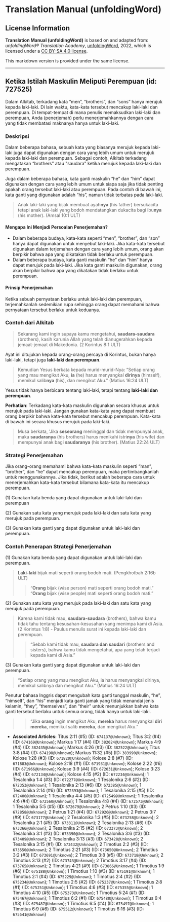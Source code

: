 # Translation Manual (unfoldingWord)

## License Information

**Translation Manual (unfoldingWord)** is based on and adapted from: _unfoldingWord® Translation Academy_, [unfoldingWord](https://unfoldingword.org/utw), 2022, which is licensed under a [CC BY-SA 4.0 license](https://creativecommons.org/licenses/by-sa/4.0/legalcode.en).

This markdown version is provided under the same license.



--------------------------------

## Ketika Istilah Maskulin Meliputi Perempuan (id: 727525)

Dalam Alkitab, terkadang kata “men”, “brothers”, dan “sons” hanya merujuk kepada laki\-laki. Di lain waktu, kata\-kata tersebut mencakup laki\-laki dan perempuan. Di tempat\-tempat di mana penulis memaksudkan laki\-laki dan perempuan, Anda (penerjemah) perlu menerjemahkannya dengan cara yang tidak membatasi maknanya hanya untuk laki\-laki.

### Deskripsi

Dalam beberapa bahasa, sebuah kata yang biasanya merujuk kepada laki\-laki juga dapat digunakan dengan cara yang lebih umum untuk merujuk kepada laki\-laki dan perempuan. Sebagai contoh, Alkitab terkadang mengatakan “brothers” atau "saudara" ketika merujuk kepada laki\-laki dan perempuan.

Juga dalam beberapa bahasa, kata ganti maskulin “he” dan “him” dapat digunakan dengan cara yang lebih umum untuk siapa saja jika tidak penting apakah orang tersebut laki\-laki atau perempuan. Pada contoh di bawah ini, kata ganti yang digunakan adalah “his”, namun tidak terbatas pada laki\-laki.

> Anak laki\-laki yang bijak membuat ayah**nya** (his father) bersukacita tetapi anak laki\-laki yang bodoh mendatangkan dukacita bagi ibu**nya** (his mother). (Amsal 10:1 ULT)

#### Mengapa Ini Menjadi Persoalan Penerjemahan?

* Dalam beberapa budaya, kata\-kata seperti “men”, “brother”, dan “son” hanya dapat digunakan untuk menyebut laki\-laki. Jika kata\-kata tersebut digunakan dalam terjemahan dengan cara yang lebih umum, orang akan berpikir bahwa apa yang dikatakan tidak berlaku untuk perempuan.
* Dalam beberapa budaya, kata ganti maskulin “he” dan “him” hanya dapat merujuk pada laki\-laki. Jika kata ganti maskulin digunakan, orang akan berpikir bahwa apa yang dikatakan tidak berlaku untuk perempuan.

#### Prinsip Penerjemahan

Ketika sebuah pernyataan berlaku untuk laki\-laki dan perempuan, terjemahkanlah sedemikian rupa sehingga orang dapat memahami bahwa pernyataan tersebut berlaku untuk keduanya.

### Contoh dari Alkitab

> Sekarang kami ingin supaya kamu mengetahui, **saudara\-saudara** (brothers), kasih karunia Allah yang telah dianugerahkan kepada jemaat\-jemaat di Makedonia. (2 Korintus 8:1 ULT)

Ayat ini ditujukan kepada orang\-orang percaya di Korintus, bukan hanya laki\-laki, tetapi juga **laki\-laki dan perempuan**.

> Kemudian Yesus berkata kepada murid\-murid\-Nya: “Setiap orang yang mau mengikut Aku, **ia** (he) harus menyangkal **dirinya** (himself), memikul salib**nya** (his), dan mengikut Aku.” (Matius 16:24 ULT)

Yesus tidak hanya berbicara tentang laki\-laki, tetapi tentang **laki\-laki dan perempuan**.

**Perhatian**: Terkadang kata\-kata maskulin digunakan secara khusus untuk merujuk pada laki\-laki. Jangan gunakan kata\-kata yang dapat membuat orang berpikir bahwa kata\-kata tersebut mencakup perempuan. Kata\-kata di bawah ini secara khusus merujuk pada laki\-laki.

> Musa berkata, 'Jika **seseorang** meninggal dan tidak mempunyai anak, maka **saudaranya** (his brothers) harus menikahi istri**nya** (his wife) dan mempunyai anak bagi **saudaranya** (his brother). (Matius 22:24 ULT)

### Strategi Penerjemahan

Jika orang\-orang memahami bahwa kata\-kata maskulin seperti “man”, “brother”, dan “he” dapat mencakup perempuan, maka pertimbangkanlah untuk menggunakannya. Jika tidak, berikut adalah beberapa cara untuk menerjemahkan kata\-kata tersebut bilamana kata\-kata itu mencakup perempuan.

(1\) Gunakan kata benda yang dapat digunakan untuk laki\-laki dan perempuan

(2\) Gunakan satu kata yang merujuk pada laki\-laki dan satu kata yang merujuk pada perempuan.

(3\) Gunakan kata ganti yang dapat digunakan untuk laki\-laki dan perempuan.

### Contoh Penerapan Strategi Penerjemahan

(1\) Gunakan kata benda yang dapat digunakan untuk laki\-laki dan perempuan.

> **Laki\-laki** bijak mati seperti orang bodoh mati. (Pengkhotbah 2:16b ULT)
> 
> 
> > “**Orang** bijak (wise person) mati seperti orang bodoh mati.” “**Orang** bijak (wise people) mati seperti orang bodoh mati.”

(2\) Gunakan satu kata yang merujuk pada laki\-laki dan satu kata yang merujuk pada perempuan.

> Karena kami tidak mau, **saudara\-saudara** (brothers), bahwa kamu tidak tahu tentang kesusahan\-kesusahan yang menimpa kami di Asia. (2 Korintus 1:8\) \- Paulus menulis surat ini kepada laki\-laki dan perempuan.
> 
> 
> > “Sebab kami tidak mau, **saudara dan saudari** (brothers and sisters), bahwa kamu tidak mengetahui, apa yang telah terjadi kepada kami di Asia.”

(3\) Gunakan kata ganti yang dapat digunakan untuk laki\-laki dan perempuan.

> “Setiap orang yang mau mengikut Aku, ia harus menyangkal dirinya, memikul salibnya dan mengikut Aku.” (Matius 16:24 ULT)

Penutur bahasa Inggris dapat mengubah kata ganti tunggal maskulin, “he”, “himself”, dan “his” menjadi kata ganti jamak yang tidak menandai jenis kelamin, “they”, “themselves”, dan “their” untuk menunjukkan bahwa kata ganti tersebut berlaku untuk semua orang, tidak hanya untuk laki\-laki.

> > “Jika **orang** ingin mengikut Aku, **mereka** harus menyangkal **diri mereka**, memikul salib **mereka**, dan mengikut Aku.”

* **Associated Articles:** Titus 2:11 (#5) (ID: `674137@Unknown`); Titus 3:2 (#4) (ID: `674169@Unknown`); Markus 1:17 (#4) (ID: `382024@Unknown`); Markus 4:9 (#4) (ID: `382435@Unknown`); Markus 4:26 (#3) (ID: `382522@Unknown`); Titus 3:8 (#4) (ID: `674198@Unknown`); Markus 11:32 (#5) (ID: `383990@Unknown`); Kolose 1:28 (#3) (ID: `671820@Unknown`); Kolose 2:8 (#7) (ID: `671883@Unknown`); Kolose 2:18 (#1) (ID: `671931@Unknown`); Kolose 2:22 (#6) (ID: `671966@Unknown`); Kolose 3:9 (#4) (ID: `672031@Unknown`); Kolose 3:23 (#4) (ID: `672134@Unknown`); Kolose 4:15 (#2) (ID: `672234@Unknown`); 1 Tesalonika 1:4 (#3) (ID: `672277@Unknown`); 1 Tesalonika 2:6 (#2) (ID: `672353@Unknown`); 1 Tesalonika 2:13 (#6) (ID: `672385@Unknown`); 1 Tesalonika 2:14 (#6) (ID: `672393@Unknown`); 1 Tesalonika 2:15 (#5) (ID: `672400@Unknown`); 1 Tesalonika 4:4 (#5) (ID: `672549@Unknown`); 1 Tesalonika 4:6 (#4) (ID: `672560@Unknown`); 1 Tesalonika 4:8 (#4) (ID: `672573@Unknown`); 1 Tesalonika 5:5 (#5) (ID: `672679@Unknown`); 2 Petrus 1:10 (#3) (ID: `672858@Unknown`); 2 Petrus 1:21 (#4) (ID: `672926@Unknown`); 2 Petrus 3:7 (#9) (ID: `673177@Unknown`); 2 Tesalonika 1:3 (#5) (ID: `673258@Unknown`); 2 Tesalonika 2:1 (#5) (ID: `673311@Unknown`); 2 Tesalonika 2:13 (#6) (ID: `673366@Unknown`); 2 Tesalonika 2:15 (#2) (ID: `673373@Unknown`); 2 Tesalonika 3:1 (#3) (ID: `673390@Unknown`); 2 Tesalonika 3:6 (#3) (ID: `673409@Unknown`); 2 Tesalonika 3:13 (#3) (ID: `673428@Unknown`); 2 Tesalonika 3:15 (#1) (ID: `673432@Unknown`); 2 Timotius 2:2 (#3) (ID: `673550@Unknown`); 2 Timotius 2:21 (#3) (ID: `673650@Unknown`); 2 Timotius 3:2 (#3) (ID: `673691@Unknown`); 2 Timotius 3:8 (#5) (ID: `673718@Unknown`); 2 Timotius 3:13 (#2) (ID: `673743@Unknown`); 2 Timotius 3:17 (#4) (ID: `673765@Unknown`); 2 Timotius 4:21 (#9) (ID: `673866@Unknown`); 1 Timotius 1:9 (#6) (ID: `675188@Unknown`); 1 Timotius 1:10 (#3) (ID: `675191@Unknown`); 1 Timotius 2:1 (#4) (ID: `675229@Unknown`); 1 Timotius 2:4 (#2) (ID: `675234@Unknown`); 1 Timotius 2:5 (#2) (ID: `675237@Unknown`); 1 Timotius 2:8 (#1) (ID: `675251@Unknown`); 1 Timotius 4:6 (#3) (ID: `675355@Unknown`); 1 Timotius 4:10 (#5) (ID: `675373@Unknown`); 1 Timotius 5:24 (#1) (ID: `675467@Unknown`); 1 Timotius 6:2 (#1) (ID: `675480@Unknown`); 1 Timotius 6:4 (#3) (ID: `675487@Unknown`); 1 Timotius 6:5 (#4) (ID: `675497@Unknown`); 1 Timotius 6:9 (#6) (ID: `675512@Unknown`); 1 Timotius 6:16 (#3) (ID: `675541@Unknown`)

